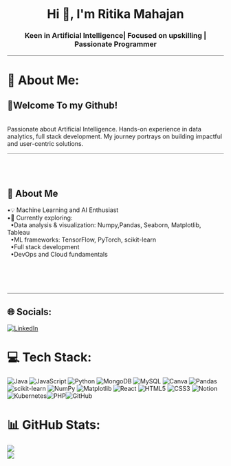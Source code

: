 <h1 align="center">Hi 👋, I'm Ritika Mahajan</h1>
<h3 align="center">Keen in Artificial Intelligence| Focused on upskilling | Passionate Programmer</h3>

<hr style="width:100%; height:1px; background-color:gray; border:none;">

# 💫 About Me:
👋Welcome To my Github! 
--
<br>Passionate about Artificial Intelligence. Hands-on experience in data analytics, full stack development. My journey portrays on building impactful and user-centric solutions.

<hr style="width:100%; height:1px; background-color:gray; border:none;">

<br><br>🚀 About Me<br>
--
•💡 Machine Learning and AI Enthusiast<br>•🌱 Currently exploring:<br>  &nbsp;&nbsp;•Data analysis & visualization: Numpy,Pandas, Seaborn, Matplotlib, Tableau<br>  &nbsp;&nbsp;•ML frameworks: TensorFlow, PyTorch, scikit-learn<br>  &nbsp;&nbsp;•Full stack development<br>  &nbsp;&nbsp;•DevOps and Cloud fundamentals<br><br><br><br><br>
<hr style="width:100%; height:1px; background-color:gray; border:none;">


## 🌐 Socials:
[![LinkedIn](https://img.shields.io/badge/LinkedIn-%230077B5.svg?logo=linkedin&logoColor=white)](https://linkedin.com/in/https://www.linkedin.com/in/ritika-m-052934215/) 

# 💻 Tech Stack:
![Java](https://img.shields.io/badge/java-%23ED8B00.svg?style=flat-square&logo=openjdk&logoColor=white) ![JavaScript](https://img.shields.io/badge/javascript-%23323330.svg?style=flat-square&logo=javascript&logoColor=%23F7DF1E) ![Python](https://img.shields.io/badge/python-3670A0?style=flat-square&logo=python&logoColor=ffdd54) ![MongoDB](https://img.shields.io/badge/MongoDB-%234ea94b.svg?style=flat-square&logo=mongodb&logoColor=white) ![MySQL](https://img.shields.io/badge/mysql-4479A1.svg?style=flat-square&logo=mysql&logoColor=white) ![Canva](https://img.shields.io/badge/Canva-%2300C4CC.svg?style=flat-square&logo=Canva&logoColor=white) ![Pandas](https://img.shields.io/badge/pandas-%23150458.svg?style=flat-square&logo=pandas&logoColor=white) ![scikit-learn](https://img.shields.io/badge/scikit--learn-%23F7931E.svg?style=flat-square&logo=scikit-learn&logoColor=white) ![NumPy](https://img.shields.io/badge/numpy-%23013243.svg?style=flat-square&logo=numpy&logoColor=white) ![Matplotlib](https://img.shields.io/badge/Matplotlib-%23ffffff.svg?style=flat-square&logo=Matplotlib&logoColor=black) ![React](https://img.shields.io/badge/react-%2320232a.svg?style=flat-square&logo=react&logoColor=%2361DAFB) ![HTML5](https://img.shields.io/badge/html5-%23E34F26.svg?style=flat-square&logo=html5&logoColor=white) ![CSS3](https://img.shields.io/badge/css3-%231572B6.svg?style=flat-square&logo=css3&logoColor=white) ![Notion](https://img.shields.io/badge/Notion-%23000000.svg?style=flat-square&logo=notion&logoColor=white) ![Kubernetes](https://img.shields.io/badge/kubernetes-%23326ce5.svg?style=flat-square&logo=kubernetes&logoColor=white)![PHP](https://img.shields.io/badge/php-%23777BB4.svg?style=flat-square&logo=php&logoColor=white)![GitHub](https://img.shields.io/badge/github-%23121011.svg?style=flat-square&logo=github&logoColor=white) 


# 📊 GitHub Stats:
![](https://github-readme-stats.vercel.app/api?username=RitikaMaha&theme=vision-friendly-dark&hide_border=false&include_all_commits=false&count_private=false)<br/>
![](https://nirzak-streak-stats.vercel.app/?user=RitikaMaha&theme=vision-friendly-dark&hide_border=false)<br/>

<!-- Proudly created with GPRM ( https://gprm.itsvg.in ) -->

